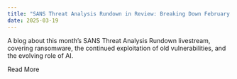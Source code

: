 ```yaml
---
title: "SANS Threat Analysis Rundown in Review: Breaking Down February 2025’s Top Threats"
date: 2025-03-19
---
```


​A blog about this month’s SANS Threat Analysis Rundown livestream, covering ransomware, the continued exploitation of old vulnerabilities, and the evolving role of AI. 

​Read More
